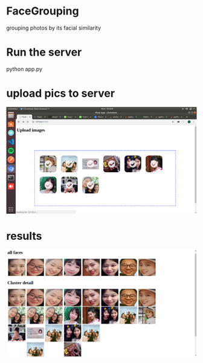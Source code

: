 # FaceGrouping
grouping photos by its facial similarity
# Run the server
python app.py

# upload pics to server
![alt text](https://raw.githubusercontent.com/vinotharjun/FaceGrouping/master/results/Screenshot%20from%202019-11-25%2018-56-11.png)
# results
![alt text](https://raw.githubusercontent.com/vinotharjun/FaceGrouping/master/results/Screenshot%20from%202019-11-25%2018-55-19.png)
